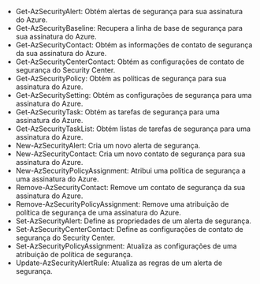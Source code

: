 - Get-AzSecurityAlert: Obtém alertas de segurança para sua assinatura do Azure.
- Get-AzSecurityBaseline: Recupera a linha de base de segurança para sua assinatura do Azure. 
- Get-AzSecurityContact: Obtém as informações de contato de segurança da sua assinatura do Azure. 
- Get-AzSecurityCenterContact: Obtém as configurações de contato de segurança do Security Center.
- Get-AzSecurityPolicy: Obtém as políticas de segurança para sua assinatura do Azure.
- Get-AzSecuritySetting: Obtém as configurações de segurança para uma assinatura do Azure.
- Get-AzSecurityTask: Obtém as tarefas de segurança para uma assinatura do Azure.
- Get-AzSecurityTaskList: Obtém listas de tarefas de segurança para uma assinatura do Azure.
- New-AzSecurityAlert: Cria um novo alerta de segurança.
- New-AzSecurityContact: Cria um novo contato de segurança para sua assinatura do Azure.
- New-AzSecurityPolicyAssignment: Atribui uma política de segurança a uma assinatura do Azure.
- Remove-AzSecurityContact: Remove um contato de segurança da sua assinatura do Azure.
- Remove-AzSecurityPolicyAssignment: Remove uma atribuição de política de segurança de uma assinatura do Azure.
- Set-AzSecurityAlert: Define as propriedades de um alerta de segurança.
- Set-AzSecurityCenterContact: Define as configurações de contato de segurança do Security Center.
- Set-AzSecurityPolicyAssignment: Atualiza as configurações de uma atribuição de política de segurança.
- Update-AzSecurityAlertRule: Atualiza as regras de um alerta de segurança.
